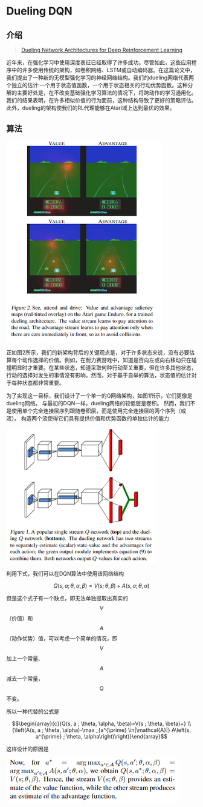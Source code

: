 # Dueling DQN

## 介绍

> [Dueling Network Architectures for Deep Reinforcement Learning](https://arxiv.org/pdf/1511.06581.pdf)

近年来，在强化学习中使用深度表征已经取得了许多成功。尽管如此，这些应用程序中的许多使用传统的架构，如卷积网络、LSTM或自动编码器。在这篇论文中，我们提出了一种新的无模型强化学习的神经网络结构。我们的dueling网络代表两个独立的估计:一个用于状态值函数，一个用于状态相关的行动优势函数。这种分解的主要好处是，在不改变基础强化学习算法的情况下，将跨动作的学习通用化。我们的结果表明，在许多相似价值的行为面前，这种结构导致了更好的策略评估。此外，dueling的架构使我们的RL代理能够在Atari域上达到最优的效果。

## 算法

![](../../.gitbook/assets/image-9.png)

正如图2所示，我们的新架构背后的关键观点是，对于许多状态来说，没有必要估算每个动作选择的价值。例如，在耐力赛游戏中，知道是否向左或向右移动只在碰撞明显时才重要。在某些状态，知道采取何种行动至关重要，但在许多其他状态，行动的选择对发生的事情没有影响。然而，对于基于自举的算法，状态值的估计对于每种状态都非常重要。

为了实现这一目标，我们设计了一个单一的Q网络架构，如图1所示，它们更像是dueling网络。 与最初的DQN一样，dueling网络的较低层是卷积。 然而，我们不是使用单个完全连接层序列跟随卷积层，而是使用完全连接层的两个序列（或流）。 构造两个流使得它们具有提供价值和优势函数的单独估计的能力

![](../../.gitbook/assets/image-73.png)

利用下式，我们可以在DQN算法中使用该网络结构

$$Q(s, a ; \theta, \alpha, \beta)=V(s ; \theta, \beta)+A(s, a ; \theta, \alpha)$$

但是这个式子有一个缺点，即无法单独提取出真实的 $$V$$ （价值）和 $$A$$ （动作优势）值，可以考虑一个简单的情况，即$$V$$ 加上一个常量、$$A$$ 减去一个常量，$$Q$$不变。

所以一种代替的公式是

$$\begin{array}{c}{Q(s, a ; \theta, \alpha, \beta)=V(s ; \theta, \beta)+} \\ {\left(A(s, a ; \theta, \alpha)-\max _{a^{\prime} \in|\mathcal{A}|} A\left(s, a^{\prime} ; \theta, \alpha\right)\right)}\end{array}$$

这样设计的原因是

![](../../.gitbook/assets/image-47.png)

